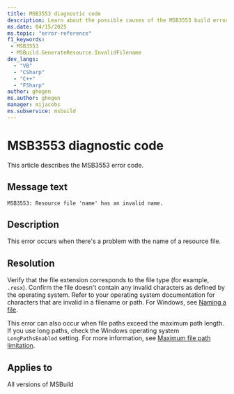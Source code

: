 ```yaml
---
title: MSB3553 diagnostic code
description: Learn about the possible causes of the MSB3553 build error and get troubleshooting tips.
ms.date: 04/15/2025
ms.topic: "error-reference"
f1_keywords:
 - MSB3553
 - MSBuild.GenerateResource.InvalidFilename
dev_langs:
  - "VB"
  - "CSharp"
  - "C++"
  - "FSharp"
author: ghogen
ms.author: ghogen
manager: mijacobs
ms.subservice: msbuild
---
```

# MSB3553 diagnostic code

<!-- :::ErrorDefinitionDescription::: -->
<!-- :::editable-content name="introDescription"::: -->
This article describes the MSB3553 error code.
<!-- :::editable-content-end::: -->

## Message text

`MSB3553: Resource file 'name' has an invalid name.`

<!-- :::editable-content name="postOutputDescription"::: -->
## Description

This error occurs when there's a problem with the name of a resource file.

## Resolution

Verify that the file extension corresponds to the file type (for example, `.resx`). Confirm the file doesn't contain any invalid characters as defined by the operating system. Refer to your operating system documentation for characters that are invalid in a filename or path. For Windows, see [Naming a file](/windows/win32/fileio/naming-a-file#naming-conventions).

This error can also occur when file paths exceed the maximum path length. If you use long paths, check the Windows operating system `LongPathsEnabled` setting. For more information, see [Maximum file path limitation](/windows/win32/fileio/maximum-file-path-limitation?tabs=cmd).
<!-- :::editable-content-end::: -->
<!-- :::ErrorDefinitionDescription-end::: -->

## Applies to

All versions of MSBuild

